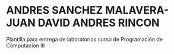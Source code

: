# ANDRES SANCHEZ MALAVERA- JUAN DAVID ANDRES RINCON
Plantilla para entrega de laboratorios curso de Programación de Computación III
